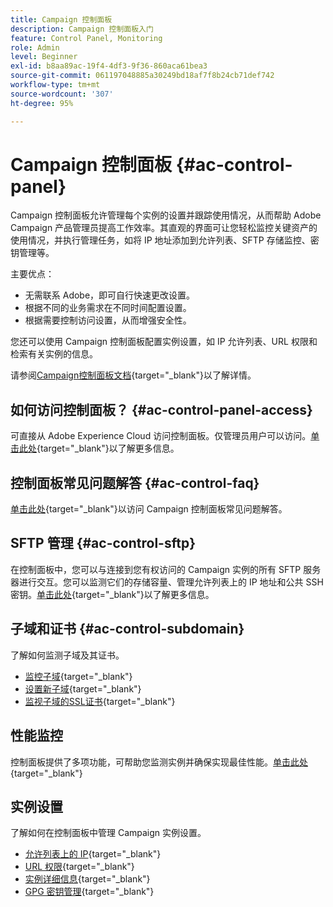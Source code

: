 ```yaml
---
title: Campaign 控制面板
description: Campaign 控制面板入门
feature: Control Panel, Monitoring
role: Admin
level: Beginner
exl-id: b8aa89ac-19f4-4df3-9f36-860aca61bea3
source-git-commit: 061197048885a30249bd18af7f8b24cb71def742
workflow-type: tm+mt
source-wordcount: '307'
ht-degree: 95%

---
```


# Campaign 控制面板 {#ac-control-panel}

Campaign 控制面板允许管理每个实例的设置并跟踪使用情况，从而帮助 Adobe Campaign 产品管理员提高工作效率。其直观的界面可让您轻松监控关键资产的使用情况，并执行管理任务，如将 IP 地址添加到允许列表、SFTP 存储监控、密钥管理等。

主要优点：

* 无需联系 Adobe，即可自行快速更改设置。
* 根据不同的业务需求在不同时间配置设置。
* 根据需要控制访问设置，从而增强安全性。

您还可以使用 Campaign 控制面板配置实例设置，如 IP 允许列表、URL 权限和检索有关实例的信息。

请参阅[Campaign控制面板文档](https://experienceleague.adobe.com/docs/control-panel/using/control-panel-home.html?lang=zh-Hans){target="_blank"}以了解详情。

## 如何访问控制面板？ {#ac-control-panel-access}

可直接从 Adobe Experience Cloud 访问控制面板。仅管理员用户可以访问。[单击此处](https://experienceleague.adobe.com/docs/control-panel/using/discover-control-panel/accessing-control-panel.html?lang=zh-Hans){target="_blank"}以了解更多信息。

## 控制面板常见问题解答 {#ac-control-faq}

[单击此处](https://experienceleague.adobe.com/docs/control-panel/using/faq.html?lang=zh-Hans#control-panel){target="_blank"}以访问 Campaign 控制面板常见问题解答。

## SFTP 管理 {#ac-control-sftp}

在控制面板中，您可以与连接到您有权访问的 Campaign 实例的所有 SFTP 服务器进行交互。您可以监测它们的存储容量、管理允许列表上的 IP 地址和公共 SSH 密钥。[单击此处](https://experienceleague.adobe.com/docs/control-panel/using/sftp-management/about-sftp-management.html?lang=zh-Hans#sftp-management){target="_blank"}以了解更多信息。

## 子域和证书 {#ac-control-subdomain}

了解如何监测子域及其证书。

* [监控子域](https://experienceleague.adobe.com/docs/control-panel/using/subdomains-and-certificates/monitoring-subdomains.html?lang=zh-Hans){target="_blank"}
* [设置新子域](https://experienceleague.adobe.com/docs/control-panel/using/subdomains-and-certificates/setting-up-new-subdomain.html?lang=zh-Hans){target="_blank"}
* [监视子域的SSL证书](https://experienceleague.adobe.com/docs/control-panel/using/subdomains-and-certificates/monitoring-ssl-certificates.html?lang=zh-Hans){target="_blank"}

## 性能监控

控制面板提供了多项功能，可帮助您监测实例并确保实现最佳性能。[单击此处](https://experienceleague.adobe.com/docs/control-panel/using/performance-monitoring/about-performance-monitoring.html?lang=zh-Hans){target="_blank"}


## 实例设置

了解如何在控制面板中管理 Campaign 实例设置。
* [允许列表上的 IP](https://experienceleague.adobe.com/docs/control-panel/using/instances-settings/ip-allow-listing-instance-access.html?lang=zh-Hans){target="_blank"}
* [URL 权限](https://experienceleague.adobe.com/docs/control-panel/using/instances-settings/url-permissions.html?lang=zh-Hans){target="_blank"}
* [实例详细信息](https://experienceleague.adobe.com/docs/control-panel/using/instances-settings/instance-details.html?lang=zh-Hans){target="_blank"}
* [GPG 密钥管理](https://experienceleague.adobe.com/docs/control-panel/using/instances-settings/gpg-keys-management.html?lang=zh-Hans){target="_blank"}
